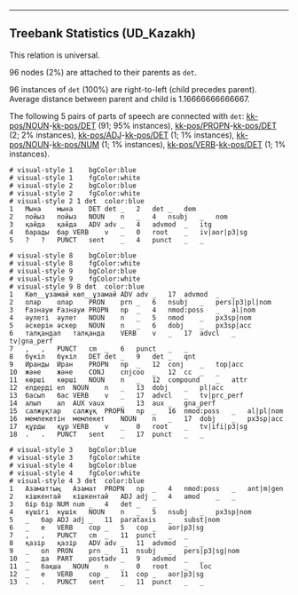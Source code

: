 

--------------------------------------------------------------------------------

## Treebank Statistics (UD_Kazakh)

This relation is universal.

96 nodes (2%) are attached to their parents as `det`.

96 instances of `det` (100%) are right-to-left (child precedes parent).
Average distance between parent and child is 1.16666666666667.

The following 5 pairs of parts of speech are connected with `det`: [kk-pos/NOUN]()-[kk-pos/DET]() (91; 95% instances), [kk-pos/PROPN]()-[kk-pos/DET]() (2; 2% instances), [kk-pos/ADJ]()-[kk-pos/DET]() (1; 1% instances), [kk-pos/NOUN]()-[kk-pos/NUM]() (1; 1% instances), [kk-pos/VERB]()-[kk-pos/DET]() (1; 1% instances).


~~~ conllu
# visual-style 1	bgColor:blue
# visual-style 1	fgColor:white
# visual-style 2	bgColor:blue
# visual-style 2	fgColor:white
# visual-style 2 1 det	color:blue
1	Мына	мына	DET	det	_	2	det	_	dem
2	пойыз	пойыз	NOUN	n	_	4	nsubj	_	nom
3	қайда	қайда	ADV	adv	_	4	advmod	_	itg
4	барады	бар	VERB	v	_	0	root	_	iv|aor|p3|sg
5	?	?	PUNCT	sent	_	4	punct	_	_

~~~


~~~ conllu
# visual-style 8	bgColor:blue
# visual-style 8	fgColor:white
# visual-style 9	bgColor:blue
# visual-style 9	fgColor:white
# visual-style 9 8 det	color:blue
1	Көп__ұзамай	көп__ұзамай	ADV	adv	_	17	advmod	_	_
2	олар	олар	PRON	prn	_	6	nsubj	_	pers|p3|pl|nom
3	Ғазнауи	Ғазнауи	PROPN	np	_	4	nmod:poss	_	al|nom
4	әулеті	әулет	NOUN	n	_	5	nmod	_	px3sp|nom
5	әскерін	әскер	NOUN	n	_	6	dobj	_	px3sp|acc
6	талқандап	талқанда	VERB	v	_	17	advcl	_	tv|gna_perf
7	,	,	PUNCT	cm	_	6	punct	_	_
8	бүкіл	бүкіл	DET	det	_	9	det	_	qnt
9	Иранды	Иран	PROPN	np	_	12	conj	_	top|acc
10	және	және	CONJ	cnjcoo	_	12	cc	_	_
11	көрші	көрші	NOUN	n	_	12	compound	_	attr
12	елдерді	ел	NOUN	n	_	13	dobj	_	pl|acc
13	басып	бас	VERB	v	_	17	advcl	_	tv|prc_perf
14	алып	ал	AUX	vaux	_	13	aux	_	gna_perf
15	салжұқтар	салжұқ	PROPN	np	_	16	nmod:poss	_	al|pl|nom
16	мемлекетін	мемлекет	NOUN	n	_	17	dobj	_	px3sp|acc
17	құрды	құр	VERB	v	_	0	root	_	tv|ifi|p3|sg
18	.	.	PUNCT	sent	_	17	punct	_	_

~~~


~~~ conllu
# visual-style 3	bgColor:blue
# visual-style 3	fgColor:white
# visual-style 4	bgColor:blue
# visual-style 4	fgColor:white
# visual-style 4 3 det	color:blue
1	Азаматтың	Азамат	PROPN	np	_	4	nmod:poss	_	ant|m|gen
2	кішкентай	кішкентай	ADJ	adj	_	4	amod	_	_
3	бір	бір	NUM	num	_	4	det	_	_
4	күшігі	күшік	NOUN	n	_	5	nsubj	_	px3sp|nom
5	_	бар	ADJ	adj	_	11	parataxis	_	subst|nom
6	_	е	VERB	cop	_	5	cop	_	aor|p3|sg
7	,	,	PUNCT	cm	_	11	punct	_	_
8	қазір	қазір	ADV	adv	_	11	advmod	_	_
9	_	ол	PRON	prn	_	11	nsubj	_	pers|p3|sg|nom
10	_	да	PART	postadv	_	9	advmod	_	_
11	_	бақша	NOUN	n	_	0	root	_	loc
12	_	е	VERB	cop	_	11	cop	_	aor|p3|sg
13	.	.	PUNCT	sent	_	11	punct	_	_

~~~


